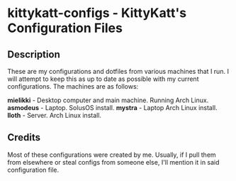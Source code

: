 kittykatt-configs - KittyKatt's Configuration Files
===============

Description
---------------------

These are my configurations and dotfiles from various machines that I run. I will attempt to keep
this as up to date as possible with my current configurations. The machines are as follows:

<b>mielikki</b>	- Desktop computer and main machine. Running Arch Linux.
<b>asmodeus</b>	- Laptop. SolusOS install.
<b>mystra</b>	- Laptop Arch Linux install.
<b>lloth</b>	- Server. Arch Linux install.


Credits
---------------------

Most of these configurations were created by me. Usually, if I pull them from elsewhere or steal
configs from someone else, I'll mention it in said configuration file.
